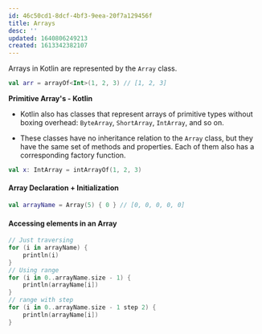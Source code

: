 ```yaml
---
id: 46c50cd1-8dcf-4bf3-9eea-20f7a129456f
title: Arrays
desc: ''
updated: 1640806249213
created: 1613342382107
---
```


Arrays in Kotlin are represented by the `Array` class.
```kotlin
val arr = arrayOf<Int>(1, 2, 3) // [1, 2, 3]
```

**Primitive Array's - Kotlin**
- Kotlin also has classes that represent arrays of primitive types without boxing overhead: `ByteArray`, `ShortArray`, `IntArray`, and so on.

- These classes have no inheritance relation to the `Array` class, but they have the same set of methods and properties. Each of them also has a corresponding factory function.

```kotlin
val x: IntArray = intArrayOf(1, 2, 3)
```
#### Array Declaration + Initialization
```kotlin
val arrayName = Array(5) { 0 } // [0, 0, 0, 0, 0]
```

#### Accessing elements in an Array
```kotlin
// Just traversing
for (i in arrayName) {
    println(i)
}
// Using range
for (i in 0..arrayName.size - 1) {
    println(arrayName[i])
}
// range with step
for (i in 0..arrayName.size - 1 step 2) {
    println(arrayName[i])
}
```